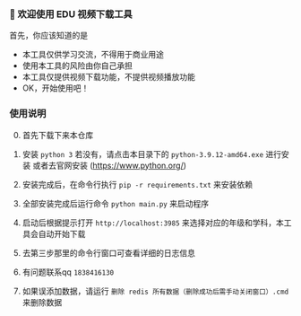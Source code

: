 ### 🚀 欢迎使用 EDU 视频下载工具

首先，你应该知道的是

- 本工具仅供学习交流，不得用于商业用途
- 使用本工具的风险由你自己承担
- 本工具仅提供视频下载功能，不提供视频播放功能
- OK，开始使用吧！

### 使用说明

0. 首先下载下来本仓库

1. 安装 `python 3` 
   若没有，请点击本目录下的 `python-3.9.12-amd64.exe` 进行安装 或者去官网安装 (https://www.python.org/)

2. 安装完成后，在命令行执行 `pip -r requirements.txt` 来安装依赖

3. 全部安装完成后运行命令 `python main.py` 来启动程序

4. 启动后根据提示打开 `http://localhost:3985` 来选择对应的年级和学科，本工具会自动开始下载

5. 去第三步那里的命令行窗口可查看详细的日志信息

6. 有问题联系qq `1838416130`

7. 如果误添加数据，请运行 `删除 redis 所有数据（删除成功后需手动关闭窗口）.cmd` 来删除数据
